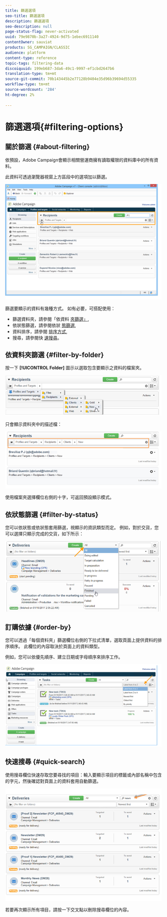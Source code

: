 ```yaml
---
title: 篩選選項
seo-title: 篩選選項
description: 篩選選項
seo-description: null
page-status-flag: never-activated
uuid: 79e9870b-3a27-4924-9d75-1ebec6911140
contentOwner: sauviat
products: SG_CAMPAIGN/CLASSIC
audience: platform
content-type: reference
topic-tags: filtering-data
discoiquuid: 199eb687-3da6-49c1-9997-ef1cbd2647b6
translation-type: tm+mt
source-git-commit: 70b143445b2e77128b9404e35d96b39694d55335
workflow-type: tm+mt
source-wordcount: '284'
ht-degree: 2%

---
```



# 篩選選項{#filtering-options}

## 關於篩選 {#about-filtering}

依預設，Adobe Campaign會顯示相關營運商擁有讀取權限的資料庫中的所有資料。

此資料可透過瀏覽器視窗上方區段中的選項加以篩選。

![](assets/filter_web_zone.png)

篩選要顯示的資料有幾種方式。 如有必要，可搭配使用：

* 篩選資料夾，請參閱「依資料 [夾篩選」](#filter-by-folder),
* 依狀態篩選，請參閱依狀 [態篩選](#filter-by-status),
* 資料排序，請參閱 [排序方式](#order-by),
* 搜尋，請參閱快 [速搜尋](#quick-search)。

## 依資料夾篩選 {#filter-by-folder}

按一下 **[!UICONTROL Folder]** 圖示以選取包含要顯示之資料的檔案夾。

![](assets/filter_web_select_folder.png)

只會顯示資料夾中的描述檔：

![](assets/filter_web_folder_display.png)

使用檔案夾選擇欄位右側的十字，可返回預設顯示模式。

## 依狀態篩選 {#filter-by-status}

您可以依狀態或依狀態套用篩選，視顯示的資訊類型而定。 例如，對於交貨，您可以選擇只顯示完成的交貨，如下所示：

![](assets/d_ncs_user_interface_filter_delivery.png)

## 訂購依據 {#order-by}

您可以透過「每個資料夾」篩選欄位右側的下拉式清單，選取頁面上提供資料的排序順序。 此欄位的內容取決於頁面上的資料類型。

例如，您可以依優先順序、建立日期或字母順序來排序工作。

![](assets/order_data_sample.png)

## 快速搜尋 {#quick-search}

使用搜尋欄位快速存取您要尋找的項目：輸入要顯示項目的標籤或內部名稱中包含的字元，然後確認對頁面上的資料套用自動篩選。

![](assets/d_ncs_user_interface_filter_search.png)

若要再次顯示所有項目，請按一下交叉點以刪除搜尋欄位的內容。
